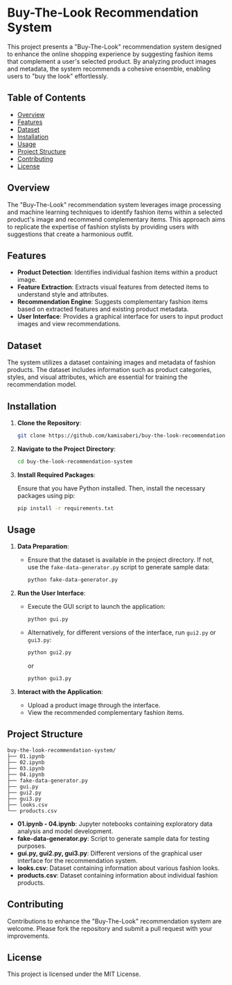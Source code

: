 
# Buy-The-Look Recommendation System

This project presents a "Buy-The-Look" recommendation system designed to enhance the online shopping experience by suggesting fashion items that complement a user's selected product. By analyzing product images and metadata, the system recommends a cohesive ensemble, enabling users to "buy the look" effortlessly.

## Table of Contents

- [Overview](#overview)
- [Features](#features)
- [Dataset](#dataset)
- [Installation](#installation)
- [Usage](#usage)
- [Project Structure](#project-structure)
- [Contributing](#contributing)
- [License](#license)

## Overview

The "Buy-The-Look" recommendation system leverages image processing and machine learning techniques to identify fashion items within a selected product's image and recommend complementary items. This approach aims to replicate the expertise of fashion stylists by providing users with suggestions that create a harmonious outfit.

## Features

- **Product Detection**: Identifies individual fashion items within a product image.
- **Feature Extraction**: Extracts visual features from detected items to understand style and attributes.
- **Recommendation Engine**: Suggests complementary fashion items based on extracted features and existing product metadata.
- **User Interface**: Provides a graphical interface for users to input product images and view recommendations.

## Dataset

The system utilizes a dataset containing images and metadata of fashion products. The dataset includes information such as product categories, styles, and visual attributes, which are essential for training the recommendation model.

## Installation

1. **Clone the Repository**:

   ```bash
   git clone https://github.com/kamisaberi/buy-the-look-recommendation-system.git
   ```

2. **Navigate to the Project Directory**:

   ```bash
   cd buy-the-look-recommendation-system
   ```

3. **Install Required Packages**:

   Ensure that you have Python installed. Then, install the necessary packages using pip:

   ```bash
   pip install -r requirements.txt
   ```

## Usage

1. **Data Preparation**:

    - Ensure that the dataset is available in the project directory. If not, use the `fake-data-generator.py` script to generate sample data:

      ```bash
      python fake-data-generator.py
      ```

2. **Run the User Interface**:

    - Execute the GUI script to launch the application:

      ```bash
      python gui.py
      ```

    - Alternatively, for different versions of the interface, run `gui2.py` or `gui3.py`:

      ```bash
      python gui2.py
      ```

      or

      ```bash
      python gui3.py
      ```

3. **Interact with the Application**:

    - Upload a product image through the interface.
    - View the recommended complementary fashion items.

## Project Structure

```
buy-the-look-recommendation-system/
├── 01.ipynb
├── 02.ipynb
├── 03.ipynb
├── 04.ipynb
├── fake-data-generator.py
├── gui.py
├── gui2.py
├── gui3.py
├── looks.csv
└── products.csv
```

- **01.ipynb - 04.ipynb**: Jupyter notebooks containing exploratory data analysis and model development.
- **fake-data-generator.py**: Script to generate sample data for testing purposes.
- **gui.py, gui2.py, gui3.py**: Different versions of the graphical user interface for the recommendation system.
- **looks.csv**: Dataset containing information about various fashion looks.
- **products.csv**: Dataset containing information about individual fashion products.

## Contributing

Contributions to enhance the "Buy-The-Look" recommendation system are welcome. Please fork the repository and submit a pull request with your improvements.

## License

This project is licensed under the MIT License.
